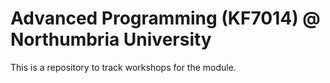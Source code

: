 <h1>Advanced Programming (KF7014) @ Northumbria University</h1>
<p>This is a repository to track workshops for the module.</p>

